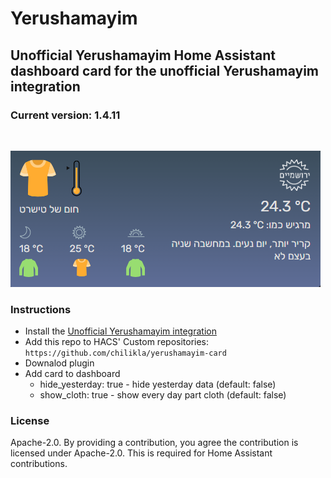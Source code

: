 # Yerushamayim
## Unofficial Yerushamayim Home Assistant dashboard card for the unofficial Yerushamayim integration

### Current version: 1.4.11
<br/>

![screenshot](https://raw.githubusercontent.com/chilikla/yerushamayim/main/screenshot.png)

### Instructions
- Install the [Unofficial Yerushamayim integration](https://github.com/chilikla/yerushamayim)
- Add this repo to HACS' Custom repositories: `https://github.com/chilikla/yerushamayim-card`
- Downalod plugin
- Add card to dashboard
  - hide_yesterday: true - hide yesterday data (default: false)
  - show_cloth: true - show every day part cloth (default: false)

### License
Apache-2.0. By providing a contribution, you agree the contribution is licensed under Apache-2.0. This is required for Home Assistant contributions.
